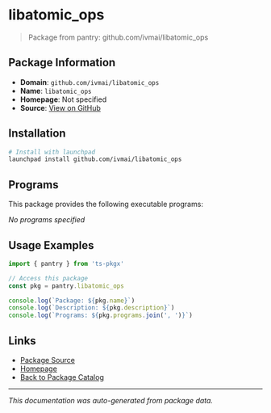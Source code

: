 # libatomic_ops

> Package from pantry: github.com/ivmai/libatomic_ops

## Package Information

- **Domain**: `github.com/ivmai/libatomic_ops`
- **Name**: `libatomic_ops`
- **Homepage**: Not specified
- **Source**: [View on GitHub](https://github.com/pkgxdev/pantry/tree/main/projects/github.com/ivmai/libatomic_ops/package.yml)

## Installation

```bash
# Install with launchpad
launchpad install github.com/ivmai/libatomic_ops
```

## Programs

This package provides the following executable programs:

*No programs specified*

## Usage Examples

```typescript
import { pantry } from 'ts-pkgx'

// Access this package
const pkg = pantry.libatomic_ops

console.log(`Package: ${pkg.name}`)
console.log(`Description: ${pkg.description}`)
console.log(`Programs: ${pkg.programs.join(', ')}`)
```

## Links

- [Package Source](https://github.com/pkgxdev/pantry/tree/main/projects/github.com/ivmai/libatomic_ops/package.yml)
- [Homepage](#)
- [Back to Package Catalog](../../../package-catalog.md)

---

*This documentation was auto-generated from package data.*
